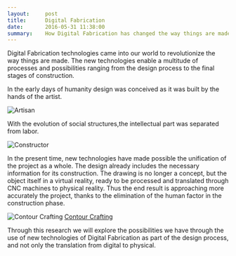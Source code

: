 ```yaml
---
layout:     post
title:      Digital Fabrication
date:       2016-05-31 11:38:00
summary:    How Digital Fabrication has changed the way things are made
---
```


  Digital Fabrication technologies came into our world to revolutionize the way things are made. The new technologies enable a multitude of processes and possibilities ranging from the design process to the final stages of construction.
 
  In the early days of humanity design was conceived as it was built by the hands of the artist. 
  
  ![Artisan](https://github.com/raeldominiquini/raeldominiquini.github.io/blob/master/images/1_artisan.jpg?raw=true)
  
  With the evolution of social structures,the intellectual part was separated from labor.

 ![Constructor](https://github.com/raeldominiquini/raeldominiquini.github.io/blob/master/images/2_constructor.jpg?raw=true)

  In the present time, new technologies have made possible the unification of the project as a whole. The design already includes the 
 necessary information for its construction. The drawing is no longer a concept, but the object itself in a virtual reality, ready to be processed and translated through CNC machines to physical reality. Thus the end result is approaching more accurately the project, thanks to the elimination of the human factor in the construction phase.

 ![Contour Crafting](https://github.com/raeldominiquini/raeldominiquini.github.io/blob/master/images/3_contourcrafting.jpg?raw=true)
 [Contour Crafting](http://www.contourcrafting.org/)
  
  Through this research we will explore the possibilities we have through the use of new technologies of Digital Fabrication as part of the design process, and not only the translation from digital to physical.
